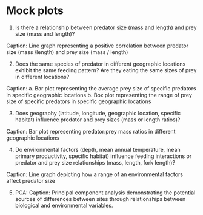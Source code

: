 # Mock plots

1. Is there a relationship between predator size (mass and length) and prey size (mass and length)?

Caption: 
Line graph representing a positive correlation between predator size (mass /length) and prey size (mass / length)

2. Does the same species of predator in different geographic locations exhibit the same feeding pattern? Are they eating the same sizes of prey in different locations?

Caption:
a. Bar plot representing the average prey size of specific predators in specific geographic locations
b. Box plot representing the range of prey size of specific predators in specific geographic locations 

3. Does geography (latitude, longitude, geographic location, specific habitat) influence predator and prey sizes (mass or length ratios)?

Caption:
Bar plot representing predator:prey mass ratios in different geographic locations 

4. Do environmental factors (depth, mean annual temperature, mean primary productivity, specific habitat) influence feeding interactions or predator and prey size relationships (mass, length, fork length)?

Caption: 
Line graph depicting how a range of an environmental factors affect predator size 

5. PCA:
Caption: Principal component analysis demonstrating the potential sources of differences between sites through relationships between biological and environmental variables.

